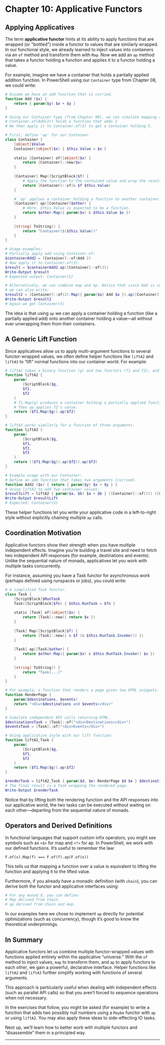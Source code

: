 # Chapter 10: Applicative Functors

## Applying Applicatives

The term **applicative functor** hints at its ability to apply functions that are wrapped (or "bottled") inside a functor to values that are similarly wrapped. In our functional style, we already learned to inject values into containers via an `of` method and transform them with `Map`. Now we add an `ap` method that takes a functor holding a function and applies it to a functor holding a value.

For example, imagine we have a container that holds a partially applied addition function. In PowerShell using our `Container` type from Chapter 08, we could write:

```powershell
# Assume we have an add function that is curried.
function Add ($x) { 
    return { param($y) $x + $y }
}

# Using our Container type (from Chapter 08), we can simulate mapping a curried function:
# Container.of(Add(2)) holds a function that adds 2
# We then apply it to Container.of(3) to get a Container holding 5.

# First, define 'ap' for our Container.
class Container {
    [object]$Value
    Container([object]$x) { $this.Value = $x }
    
    static [Container] of([object]$x) {
        return [Container]::new($x)
    }
    
    [Container] Map([ScriptBlock]$f) {
        # Apply the function to the contained value and wrap the result.
        return [Container]::of(& $f $this.Value)
    }

    # 'ap' applies a container holding a function to another container.
    [Container] ap([Container]$other) {
        # Here, $this.Value is expected to be a function.
        return $other.Map({ param($x) & $this.Value $x })
    }
    
    [string] ToString() {
        return "Container($($this.Value))"
    }
}

# Usage examples:
# Partially apply add using Container.of:
$containerAdd2 = [Container]::of(Add 2)
# Now apply it to Container.of(3):
$result = $containerAdd2.ap([Container]::of(3))
Write-Output $result
# Expected output: Container(5)

# Alternatively, we can combine map and ap. Notice that since Add is curried,
# we can also write:
$result2 = [Container]::of(2).Map({ param($a) Add $a }).ap([Container]::of(3))
Write-Output $result2
# Again we get Container(5)
```

The idea is that using `ap` we can apply a container holding a function (like a partially applied add) onto another container holding a value—all without ever unwrapping them from their containers.

## A Generic Lift Function

Since applicatives allow us to apply multi-argument functions to several functor-wrapped values, we often define helper functions like `liftA2` and `liftA3` to “lift” normal functions into our container world. For example:

```powershell
# liftA2 takes a binary function (g) and two functors (f1 and f2), and returns the result.
function liftA2 {
    param(
        [ScriptBlock]$g,
        $f1,
        $f2
    )
    # f1.Map(g) produces a container holding a partially applied function.
    # Then ap applies f2's value.
    return ($f1.Map($g)).ap($f2)
}

# liftA3 works similarly for a function of three arguments.
function liftA3 {
    param(
        [ScriptBlock]$g,
        $f1,
        $f2,
        $f3
    )
    return (($f1.Map($g)).ap($f2)).ap($f3)
}

# Example usage with our Container:
# Define an add function that takes two arguments (curried).
function Add2 ($x) { return { param($y) $x + $y } }
# Using liftA2 to add two container values:
$resultLift = liftA2 { param($a, $b) $a + $b } ([Container]::of(2)) ([Container]::of(3))
Write-Output $resultLift
# Expected: Container(5)
```

These helper functions let you write your applicative code in a left-to-right style without explicitly chaining multiple `ap` calls.

## Coordination Motivation

Applicative functors show their strength when you have multiple independent effects. Imagine you’re building a travel site and need to fetch two independent API responses (for example, destinations and events). Unlike the sequential nature of monads, applicatives let you work with multiple tasks concurrently.

For instance, assuming you have a Task functor for asynchronous work (perhaps defined using runspaces or jobs), you could write:

```powershell
# A simplified Task functor.
class Task {
    [ScriptBlock]$RunTask
    Task([ScriptBlock]$fn) { $this.RunTask = $fn }
    
    static [Task] of([object]$x) {
        return [Task]::new({ return $x })
    }
    
    [Task] Map([ScriptBlock]$f) {
        return [Task]::new({ & $f (& $this.RunTask.Invoke()) })
    }
    
    [Task] ap([Task]$other) {
        return $other.Map({ param($x) & $this.RunTask.Invoke() $x })
    }
    
    [string] ToString() {
        return "Task(...)"
    }
}

# For example, a function that renders a page given two HTML snippets.
function RenderPage {
    param($destinations, $events)
    return "<div>$destinations and $events</div>"
}

# Simulate independent API calls returning HTML.
$destinationsTask = [Task]::of("<div>Destinations</div>")
$eventsTask = [Task]::of("<div>Events</div>")

# Using applicative style with our lift function:
function liftA2_Task {
    param(
        [ScriptBlock]$g,
        $f1,
        $f2
    )
    return ($f1.Map($g)).ap($f2)
}

$renderTask = liftA2_Task { param($d, $e) RenderPage $d $e } $destinationsTask $eventsTask
# The final result is a Task wrapping the rendered page.
Write-Output $renderTask
```

Notice that by lifting both the rendering function and the API responses into our applicative world, the two tasks can be executed without waiting on each other—departing from the sequential nature of monads.

## Operators and Derived Definitions

In functional languages that support custom infix operators, you might see symbols such as `<$>` for map and `<*>` for ap. In PowerShell, we work with our defined functions. It’s useful to remember the law:

```
F.of(x).Map(f) === F.of(f).ap(F.of(x))
```

This tells us that mapping a function over a value is equivalent to lifting the function and applying it to the lifted value.

Furthermore, if you already have a monadic definition (with `chain`), you can derive both the functor and applicative interfaces using:

```powershell
# For any monad X, you can define:
# Map derived from chain.
# ap derived from chain and map.
```

In our examples here we chose to implement `ap` directly for potential optimizations (such as concurrency), though it’s good to know the theoretical underpinnings.

## In Summary

Applicative functors let us combine multiple functor-wrapped values with functions applied entirely within the applicative “universe.” With the `of` method to inject values, `map` to transform them, and `ap` to apply functors to each other, we gain a powerful, declarative interface. Helper functions like `liftA2` and `liftA3` further simplify working with functions of several arguments. 

This approach is particularly useful when dealing with independent effects (such as parallel API calls) so that you aren’t forced to sequence operations when not necessary.

In the exercises that follow, you might be asked (for example) to write a function that adds two possibly null numbers using a `Maybe` functor with `ap` or using `liftA2`. You may also apply these ideas to side-effecting IO tasks. 

Next up, we’ll learn how to better work with multiple functors and “disassemble” them in a principled way.

----  
